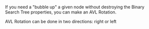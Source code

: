 If you need a "bubble up" a given node without destroying the Binary Search Tree properties, you can make an AVL Rotation.

AVL Rotation can be done in two directions: right or left